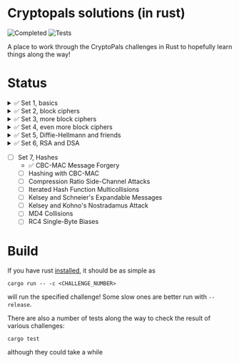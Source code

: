 Cryptopals solutions (in rust)
====

![Completed](https://img.shields.io/github/v/tag/tveness/cryptopals?label=completed%20to%20challenge&style=for-the-badge)
![Tests](https://img.shields.io/github/actions/workflow/status/tveness/cryptopals/rust.yml?label=Tests&style=for-the-badge)

A place to work through the CryptoPals challenges in Rust to hopefully learn things along the way!

# Status

<details>
<summary>✅ Set 1, basics</summary>

  - ✅ Convert hex to base64
  - ✅ Fixed XOR
  - ✅ Single-byte XOR cipher
  - ✅ Detect single-character XOR
  - ✅ Implement repeating-key XOR
  - ✅ Break repeating-key XOR
  - ✅ AES in ECB mode
  - ✅ Detect AES in ECB mode
</details>
<details>
<summary>✅ Set 2, block ciphers</summary>

  - ✅ Implement PKCS#7 padding
  - ✅ Implement CBC mode
  - ✅ An ECB/CBC detection oracle
  - ✅ Byte-at-a-time ECB decryption (Simple)
  - ✅ ECB cut-and-paste
  - ✅ Byte-at-a-time ECB decryption (Harder)
  - ✅ PKCS#7 padding validation
  - ✅ CBC bitflipping attacks
</details>
<details>
<summary>✅ Set 3, more block ciphers</summary>

  - ✅ The CBC padding oracle
  - ✅ Implement CTR, the stream cipher mode
  - ✅ Break fixed-nonce CTR mode using substitutions
  - ✅ Break fixed-nonce CTR statistically
  - ✅ Implement the MT19937 Mersenne Twister RNG
  - ✅ Crack an MT19937 seed
  - ✅ Clone an MT19937 RNG from its output
  - ✅ Create the MT19937 stream cipher and break it
</details>
<details>
<summary>✅ Set 4, even more block ciphers</summary>

  - ✅ Break "random access read/write" AES CTR
  - ✅ CTR bitflipping
  - ✅ Recover the key from CBC with IV=Key
  - ✅ Implement a SHA-1 keyed MAC
  - ✅ Break a SHA-1 keyed MAC using length extension
  - ✅ Break an MD4 keyed MAC using length extension
  - ✅ Implement and break HMAC-SHA1 with an artificial timing leak
  - ✅ Break HMAC-SHA1 with a slightly less artificial timing leak
</details>
<details>
<summary>✅ Set 5, Diffie-Hellmann and friends</summary>

  - ✅ Implement Diffie-Hellman
  - ✅ Implement a MITM key-fixing attack on Diffie-Hellman with parameter
  injection
  - ✅ Implement DH with negotiated groups, and break with malicious "g"
  parameters
  - ✅ Implement Secure Remote Password (SRP)
  - ✅ Break SRP with a zero key
  - ✅ Offline dictionary attack on simplified SRP
  - ✅ Implement RSA
  - ✅ Implement an E=3 RSA Broadcast attack
</details>
<details>
<summary>✅ Set 6, RSA and DSA </summary>

  - ✅ Implement unpadded message recovery oracle
  - ✅ Bleichenbacher's e=3 RSA Attack
  - ✅ DSA key recovery from nonce
  - ✅ DSA nonce recovery from repeated nonce
  - ✅ DSA parameter tampering
  - ✅ RSA parity oracle
  - ✅ Bleichenbacher's PKCS 1.5 Padding Oracle (Simple Case)
  - ✅ Bleichenbacher's PKCS 1.5 Padding Oracle (Complete Case)
</details>

- [ ] Set 7, Hashes
  - ✅ CBC-MAC Message Forgery
  - [ ] Hashing with CBC-MAC
  - [ ] Compression Ratio Side-Channel Attacks
  - [ ] Iterated Hash Function Multicollisions
  - [ ] Kelsey and Schneier's Expandable Messages
  - [ ] Kelsey and Kohno's Nostradamus Attack
  - [ ] MD4 Collisions
  - [ ] RC4 Single-Byte Biases

# Build

If you have rust [installed](https://rustup.rs/), it should be as simple as
```
cargo run -- -c <CHALLENGE_NUMBER>
```
will run the specified challenge! Some slow ones are better run with `--release`.

There are also a number of tests along the way to check the result of
various challenges:
```
cargo test
```
although they could take a while
